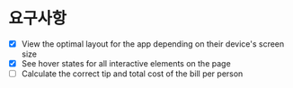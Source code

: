 # 요구사항

- [x] View the optimal layout for the app depending on their device's screen size
- [x] See hover states for all interactive elements on the page
- [ ] Calculate the correct tip and total cost of the bill per person
